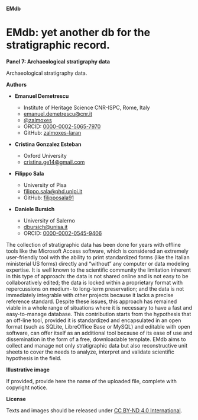 **EMdb**

# EMdb: yet another db for the stratigraphic record.


**Panel 7: Archaeological stratigraphy data**

Archaeological stratigraphy data.


**Authors**

- **Emanuel Demetrescu**
  - Institute of Heritage Science CNR-ISPC, Rome, Italy
  - [emanuel.demetrescu@cnr.it](mailto:julian.bogdani@uniroma1.it)
  - [@zalmoxes](https://twitter.com/zalmoxes)
  - ORCID: [0000-0002-5065-7970](https://orcid.org/0000-0002-5065-7970)
  - GitHub: [zalmoxes-laran](https://github.com/zalmoxes-laran/)

- **Cristina Gonzalez Esteban**
  - Oxford University
  - [cristina.ge14@gmail.com](mailto:cristina.ge14@gmail.com)

- **Filippo Sala**
  - University of Pisa
  - [filippo.sala@phd.unipi.it](mailto:filippo.sala@phd.unipi.it)
  - GitHub: [filipposala91](https://github.com/filipposala91)

- **Daniele Bursich**
  - University of Salerno
  - [dbursich@unisa.it](mailto:dbursich@unisa.it)
  - ORCID: [0000-0002-0545-9406](https://orcid.org/0000-0002-0545-9406)


The collection of stratigraphic data has been done for years with offline tools like the Microsoft Access software, which is considered an extremely user-friendly tool with the ability to print standardized forms (like the Italian ministerial US forms) directly and “without” any computer or data modeling expertise. It is well known to the scientific community the limitation inherent in this type of approach: the data is not shared online and is not easy to be collaboratively edited; the data is locked within a proprietary format with repercussions on medium- to long-term preservation; and the data is not immediately integrable with other projects because it lacks a precise reference standard. Despite these issues, this approach has remained viable in a whole range of situations where it is necessary to have a fast and easy-to-manage database.  This contribution starts from the hypothesis that an off-line tool, provided it is standardized and encapsulated in an open format (such as SQLite,  LibreOffice Base or MySQL) and editable with open software, can offer itself as an additional tool because of its ease of use and dissemination in the form of a free, downloadable template. EMdb aims to collect and manage not only stratigraphic data but also reconstructive unit sheets to cover the needs to analyze, interpret and validate scientific hypothesis in the field.

**Illustrative image**

If provided, provide here the name of the uploaded file, complete with copyright notice.


**License**

Texts and images should be released under [CC BY-ND 4.0 International](https://creativecommons.org/licenses/by-nd/4.0/).
